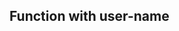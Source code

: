 <!DOCTYPE html>
<html lang="en">
<head>
    <meta charset="UTF-8">
    <meta name="viewport" content="width=device-width, initial-scale=1.0">
    <title>declaring function</title>
    <style>
        .out{color: blue; font-weight: bold;}
    </style>
</head>
<body>
    <h2> Function with user-name</h2>
    <p id="demo1" class="out"></p>
    <script>
        let greet = function()
         {
            return "Hello Students, How are You!!";
        }
        document.getElementById("demo1").innerText=greet();
    </script>
</body>
</html>
